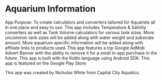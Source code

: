 # Aquarium Information

App Purpose:
To create calculators and converters tailored for Aquarists all in one place and easy to use.
This app includes Temperature & Salinity converters as well as Tank Volume calculators for various tank sizes.
More uncommon tank sizes will be added along with water weight and substrate amount.
More aquarium specific information will be added along with affiliate links to products used.
This app features a top Google AdMob Advert Banner with the ability to remove it for a small in-app purchase in the future.
This app is built with the Kotlin language using Android SDK.
This app is featured on the Google Play Store.

This app was created by Nicholas White from Capital City Aquatics.
